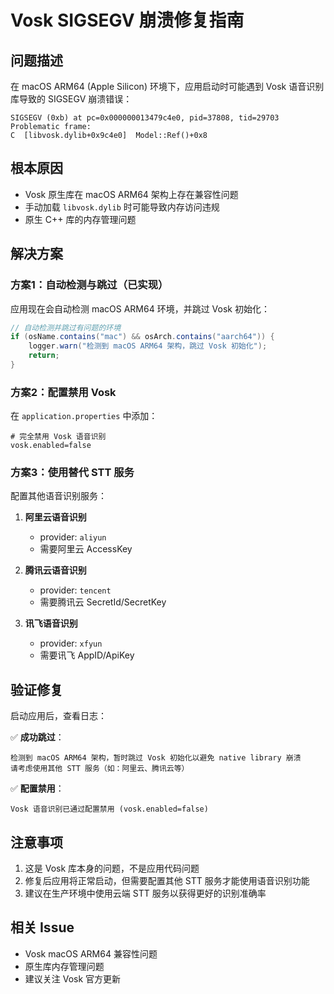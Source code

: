 # Vosk SIGSEGV 崩溃修复指南

## 问题描述
在 macOS ARM64 (Apple Silicon) 环境下，应用启动时可能遇到 Vosk 语音识别库导致的 SIGSEGV 崩溃错误：

```
SIGSEGV (0xb) at pc=0x000000013479c4e0, pid=37808, tid=29703
Problematic frame:
C  [libvosk.dylib+0x9c4e0]  Model::Ref()+0x8
```

## 根本原因
- Vosk 原生库在 macOS ARM64 架构上存在兼容性问题
- 手动加载 `libvosk.dylib` 时可能导致内存访问违规
- 原生 C++ 库的内存管理问题

## 解决方案

### 方案1：自动检测与跳过（已实现）
应用现在会自动检测 macOS ARM64 环境，并跳过 Vosk 初始化：

```java
// 自动检测并跳过有问题的环境
if (osName.contains("mac") && osArch.contains("aarch64")) {
    logger.warn("检测到 macOS ARM64 架构，跳过 Vosk 初始化");
    return;
}
```

### 方案2：配置禁用 Vosk
在 `application.properties` 中添加：

```properties
# 完全禁用 Vosk 语音识别
vosk.enabled=false
```

### 方案3：使用替代 STT 服务
配置其他语音识别服务：

1. **阿里云语音识别**
   - provider: `aliyun`
   - 需要阿里云 AccessKey

2. **腾讯云语音识别**
   - provider: `tencent`
   - 需要腾讯云 SecretId/SecretKey

3. **讯飞语音识别**
   - provider: `xfyun`
   - 需要讯飞 AppID/ApiKey

## 验证修复
启动应用后，查看日志：

✅ **成功跳过**：
```
检测到 macOS ARM64 架构，暂时跳过 Vosk 初始化以避免 native library 崩溃
请考虑使用其他 STT 服务（如：阿里云、腾讯云等）
```

✅ **配置禁用**：
```
Vosk 语音识别已通过配置禁用 (vosk.enabled=false)
```

## 注意事项
1. 这是 Vosk 库本身的问题，不是应用代码问题
2. 修复后应用将正常启动，但需要配置其他 STT 服务才能使用语音识别功能
3. 建议在生产环境中使用云端 STT 服务以获得更好的识别准确率

## 相关 Issue
- Vosk macOS ARM64 兼容性问题
- 原生库内存管理问题
- 建议关注 Vosk 官方更新 